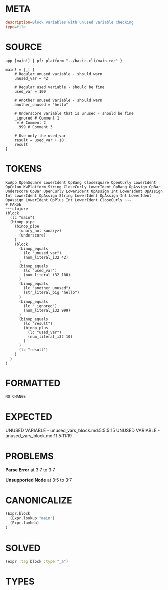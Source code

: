# META
~~~ini
description=Block variables with unused variable checking
type=file
~~~
# SOURCE
~~~roc
app [main!] { pf: platform "../basic-cli/main.roc" }

main! = |_| {
    # Regular unused variable - should warn
    unused_var = 42

    # Regular used variable - should be fine
    used_var = 100

    # Another unused variable - should warn
    another_unused = "hello"

    # Underscore variable that is unused - should be fine
    _ignored # Comment 1
     = # Comment 2
      999 # Comment 3

    # Use only the used_var
    result = used_var + 10
    result
}
~~~
# TOKENS
~~~text
KwApp OpenSquare LowerIdent OpBang CloseSquare OpenCurly LowerIdent OpColon KwPlatform String CloseCurly LowerIdent OpBang OpAssign OpBar Underscore OpBar OpenCurly LowerIdent OpAssign Int LowerIdent OpAssign Int LowerIdent OpAssign String LowerIdent OpAssign Int LowerIdent OpAssign LowerIdent OpPlus Int LowerIdent CloseCurly ~~~
# PARSE
~~~clojure
(block
  (lc "main")
  (binop_pipe
    (binop_pipe
      (unary_not <unary>)
      (underscore)
    )
    (block
      (binop_equals
        (lc "unused_var")
        (num_literal_i32 42)
      )
      (binop_equals
        (lc "used_var")
        (num_literal_i32 100)
      )
      (binop_equals
        (lc "another_unused")
        (str_literal_big "hello")
      )
      (binop_equals
        (lc "_ignored")
        (num_literal_i32 999)
      )
      (binop_equals
        (lc "result")
        (binop_plus
          (lc "used_var")
          (num_literal_i32 10)
        )
      )
      (lc "result")
    )
  )
)
~~~
# FORMATTED
~~~roc
NO CHANGE
~~~
# EXPECTED
UNUSED VARIABLE - unused_vars_block.md:5:5:5:15
UNUSED VARIABLE - unused_vars_block.md:11:5:11:19
# PROBLEMS
**Parse Error**
at 3:7 to 3:7

**Unsupported Node**
at 3:5 to 3:7

# CANONICALIZE
~~~clojure
(Expr.block
  (Expr.lookup "main")
  (Expr.lambda)
)
~~~
# SOLVED
~~~clojure
(expr :tag block :type "_a")
~~~
# TYPES
~~~roc
~~~
